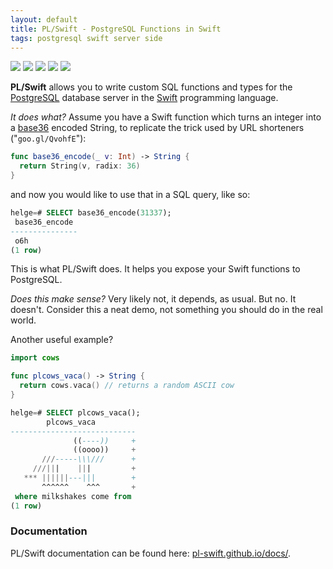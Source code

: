 ```yaml
---
layout: default
title: PL/Swift - PostgreSQL Functions in Swift
tags: postgresql swift server side
---
```


<p>
  <img src="https://img.shields.io/badge/postgresql-10-yellow.svg" />
  <img src="https://img.shields.io/badge/swift-3-blue.svg" />
  <img src="https://img.shields.io/badge/swift-4-blue.svg" />
  <img src="https://img.shields.io/badge/os-macOS-green.svg?style=flat" />
  <img src="https://img.shields.io/badge/os-tuxOS-green.svg?style=flat" />
</p>

**PL/Swift**
allows you to write custom SQL functions and types for the 
[PostgreSQL](https://www.postgresql.org/)
database server in the 
[Swift](http://swift.org/) programming language.

*It does what?*
Assume you have a Swift function which turns an integer into a
[base36](https://en.wikipedia.org/wiki/Base36)
encoded String,
to replicate the trick used by URL shorteners
("`goo.gl/QvohfE`"):

```swift
func base36_encode(_ v: Int) -> String {
  return String(v, radix: 36)
}
```

and now you would like to use that in a SQL query, like so:

```sql
helge=# SELECT base36_encode(31337);
 base36_encode 
---------------
 o6h
(1 row)
```

This is what PL/Swift does. It helps you expose your Swift functions to
PostgreSQL.

*Does this make sense?*
Very likely not, it depends, as usual. But no. It doesn't.
Consider this a neat demo, not something you should do in the real world.

Another useful example?

```swift
import cows

func plcows_vaca() -> String {
  return cows.vaca() // returns a random ASCII cow
}
```

```sql
helge=# SELECT plcows_vaca();
        plcows_vaca         
----------------------------
              ((----))     +
              ((oooo))     +
       ///-----\\\///      +
     ///|||    |||         +
   *** ||||||---|||        +
       ^^^^^^    ^^^       +
 where milkshakes come from
(1 row)
```

### Documentation

PL/Swift documentation can be found here:
[pl-swift.github.io/docs/](https://pl-swift.github.io/docs/).

